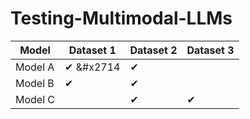 # Testing-Multimodal-LLMs

| Model      | Dataset 1 | Dataset 2 | Dataset 3 |
|------------|-----------|-----------|-----------|
| Model A    | &#x2714; &#x2714 | &#x2714;  |           |
| Model B    | &#x2714;  | &#x2714;  |           |
| Model C    |           | &#x2714;  | &#x2714;  |

